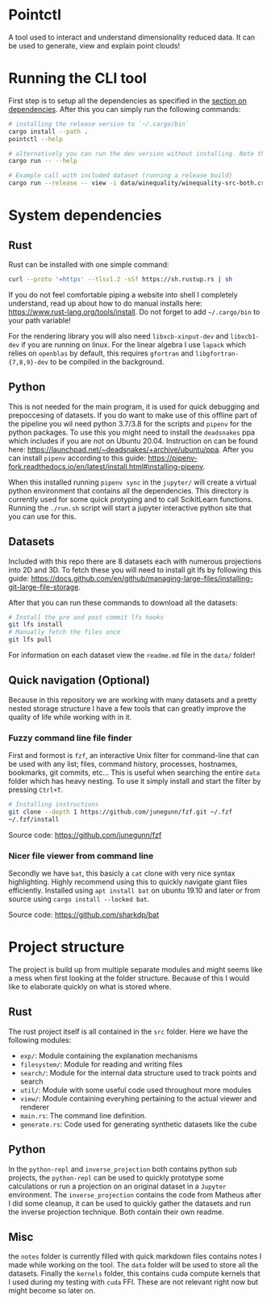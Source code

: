 # Pointctl

A tool used to interact and understand dimensionality reduced data. It can be used to generate, view and explain point clouds!

# Running the CLI tool

First step is to setup all the dependencies as specified in the [section on dependencies](#deps). After this you can simply run the following commands:

``` sh
# installing the release version to `~/.cargo/bin`
cargo install --path .
pointctl --help

# alternatively you can run the dev version without installing. Note that the explanation mechanisms will be very slow.
cargo run -- --help

# Example call with included dataset (running a release build)
cargo run --release -- view -i data/winequality/winequality-src-both.csv --r3d data/winequality/winequality-tsne-3d.csv  --r2d data/winequality/winequality-lamp-both-2d.csv
```

# <a name="deps"></a> System dependencies

## Rust

Rust can be installed with one simple command:

``` sh
curl --proto '=https' --tlsv1.2 -sSf https://sh.rustup.rs | sh
```

If you do not feel comfortable piping a website into shell I completely understand, read up about how to do manual installs here: https://www.rust-lang.org/tools/install. Do not forget to add `~/.cargo/bin` to your path variable!

For the rendering library you will also need `libxcb-xinput-dev` and `libxcb1-dev` if you are running on linux. For the linear algebra I use `lapack` which relies on `openblas` by default, this requires `gfortran` and `libgfortran-{7,8,9}-dev` to be compiled in the background.

## Python

This is not needed for the main program, it is used for quick debugging and prepoccesing of datasets. If you do want to make use of this offline part of the pipeline you wil need python 3.7/3.8 for the scripts and `pipenv` for the python packages. To use this you might need to install the `deadsnakes` ppa which includes if you are not on Ubuntu 20.04. Instruction on can be found here: https://launchpad.net/~deadsnakes/+archive/ubuntu/ppa. After you can install `pipenv` according to this guide: https://pipenv-fork.readthedocs.io/en/latest/install.html#installing-pipenv.

When this installed running `pipenv sync` in the `jupyter/` will create a virtual python environment that contains all the dependencies. This directory is currently used for some quick protyping and to call ScikitLearn functions. Running the `./run.sh` script will start a jupyter interactive python site that you can use for this.

## Datasets

Included with this repo there are 8 datasets each with numerous projections into 2D and 3D. To fetch these you will need to install git lfs by following this guide: https://docs.github.com/en/github/managing-large-files/installing-git-large-file-storage.

After that you can run these commands to download all the datasets:

```sh
# Install the pre and post commit lfs hooks
git lfs install
# Manually fetch the files once
git lfs pull
```

For information on each dataset view the `readme.md` file in the `data/` folder!

## Quick navigation (Optional)

Because in this repository we are working with many datasets and a pretty nested storage structure I have a few tools that can greatly improve the quality of life while working with in it.

### Fuzzy command line file finder

First and formost is `fzf`, an interactive Unix filter for command-line that can be used with any list; files, command history, processes, hostnames, bookmarks, git commits, etc... This is useful when searching the entire `data` folder which has heavy nesting. To use it simply install and start the filter by pressing `Ctrl+T`.

``` sh
# Installing instructions
git clone --depth 1 https://github.com/junegunn/fzf.git ~/.fzf
~/.fzf/install
```

Source code: https://github.com/junegunn/fzf

### Nicer file viewer from command line

Secondly we have `bat`, this basicly a `cat` clone with very nice syntax highlighting. Highly recommend using this to quickly navigate giant files efficiently. Installed using `apt install bat` on ubuntu 19.10 and later or from source using `cargo install --locked bat`.

Source code: https://github.com/sharkdp/bat

# Project structure

The project is build up from multiple separate modules and might seems like a mess when first looking at the folder structure. Because of this I would like to elaborate quickly on what is stored where.

## Rust

The rust project itself is all contained in the `src` folder. Here we have the following modules:

- `exp/`: Module containing the explanation mechanisms
- `filesystem/`: Module for reading and writing files
- `search/`: Module for the internal data structure used to track points and search
- `util/`: Module with some useful code used throughout more modules
- `view/`: Module containing everyhing pertaining to the actual viewer and renderer
- `main.rs`: The command line definition.
- `generate.rs`: Code used for generating synthetic datasets like the cube

## Python

In the `python-repl` and `inverse_projection` both contains python sub projects, the `python-repl` can be used to quickly prototype some calculations or run a projection on an original dataset in a `Jupyter` environment. The `inverse_projection` contains the code from Matheus after I did some cleanup, it can be used to quickly gather the datasets and run the inverse projection technique. Both contain their own readme.

## Misc

the `notes` folder is currently filled with quick markdown files contains notes I made while working on the tool. The `data` folder will be used to store all the datasets. Finally the `kernels` folder, this contains cuda compute kernels that I used during my testing with `cuda` FFI. These are not relevant right now but might become so later on.
